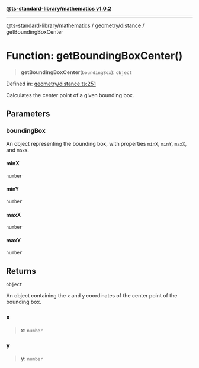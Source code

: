 [**@ts-standard-library/mathematics v1.0.2**](../../../README.md)

***

[@ts-standard-library/mathematics](../../../README.md) / [geometry/distance](../README.md) / getBoundingBoxCenter

# Function: getBoundingBoxCenter()

> **getBoundingBoxCenter**(`boundingBox`): `object`

Defined in: [geometry/distance.ts:251](https://github.com/gabaudette/ts-stdlib/blob/4a412e6fb273dc9fcab54b84c05921f52dac4b3f/packages/mathematics/src/geometry/distance.ts#L251)

Calculates the center point of a given bounding box.

## Parameters

### boundingBox

An object representing the bounding box, with properties `minX`, `minY`, `maxX`, and `maxY`.

#### minX

`number`

#### minY

`number`

#### maxX

`number`

#### maxY

`number`

## Returns

`object`

An object containing the `x` and `y` coordinates of the center point of the bounding box.

### x

> **x**: `number`

### y

> **y**: `number`
